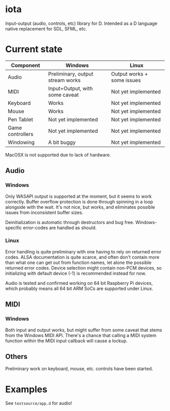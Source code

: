 # iota
Input-output (audio, controls, etc) library for D. Intended as a D language native replacement for SDL, SFML, etc.

# Current state

|Component                 |Windows                             |Linux                               |
|--------------------------|------------------------------------|------------------------------------|
|Audio                     |Preliminary, output stream works    |Output works + some issues          |
|MIDI                      |Input+Output, with some caveat      |Not yet implemented                 |
|Keyboard                  |Works                               |Not yet implemented                 |
|Mouse                     |Works                               |Not yet implemented                 |
|Pen Tablet                |Not yet implemented                 |Not yet implemented                 |
|Game controllers          |Not yet implemented                 |Not yet implemented                 |
|Windowing                 |A bit buggy                         |Not yet implemented                 |

MacOSX is not supported due to lack of hardware.

## Audio

### Windows

Only WASAPI output is supported at the moment, but it seems to work correctly. Buffer overflow protection is done through spinning in a loop alongside with the wait. It's not nice, but works, and eliminates possible issues from inconsistent buffer sizes.

Deinitialization is automatic through destructors and bug free. Windows-specific error-codes are handled as should.

### Linux

Error handling is quite preliminary with one having to rely on returned error codes. ALSA documentation is quite scarce, and often don't contain more than what one can get out from function names, let alone the possible returned error codes. Device selection might contain non-PCM devices, so initializing with default device (-1) is recommended instead for now.

Audio is tested and confirmed working on 64 bit Raspberry Pi devices, which probably means all 64 bit ARM SoCs are supported under Linux.

## MIDI

### Windows

Both input and output works, but might suffer from some caveat that stems from the Windows MIDI API. There's a chance that calling a MIDI system function within the MIDI input callback will cause a lockup.

## Others

Preliminary work on keyboard, mouse, etc. controls have been started.

# Examples

See `testsource/app.d` for audio!